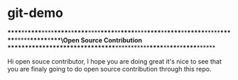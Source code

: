 # git-demo

****\*\*\*\*****\*\*****\*\*\*\*****\*\*\*\*****\*\*\*\*****\*\*****\*\*\*\*****\*\*\*\*****\*\*\*\*****\*\*****\*\*\*\*****\*\*\*\*****\*\*\*\*****\*\*****\*\*\*\*****\*\***\*\*\*\*\***\*\*\*\*\***\*\*\*\*\***\*\*\*\*\***\*\*\*\*\***\***\*\*\*\Open Source Contribution ********\*\***********\*\*\*\*********\*\*\*\*********\***\*\*\*\*\*\*\***\*\*\***\*\*\*\*\*\*\***\*\*****\*\*\*\*****\*\*****\*\*****\*\*****\*\*\*\*****\*\*****

Hi open souce contributor, I hope you are doing great it's nice to see that you are finaly going to do open source contribution through this repo.
